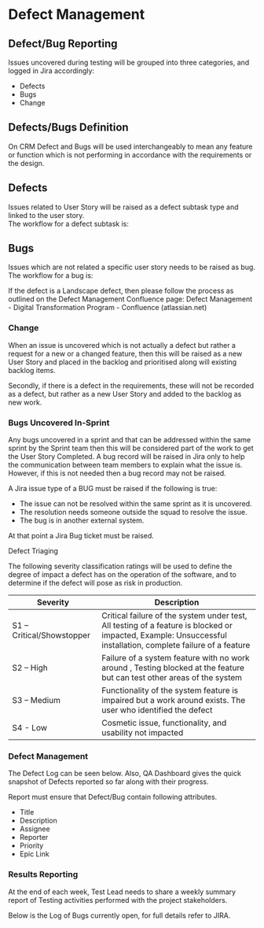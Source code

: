 # Defect Management
## Defect/Bug Reporting

Issues uncovered during testing will be grouped into three categories, and logged in Jira accordingly:

* Defects
* Bugs
* Change

## Defects/Bugs Definition

On CRM Defect and Bugs will be used interchangeably to mean any feature or function which is not performing in accordance with the requirements or the design.

## Defects

Issues related to User Story will be raised as a defect subtask type and linked to the user story.   
 The workflow for a defect subtask is: <Image>

## Bugs

Issues which are not related a specific user story needs to be raised as bug.  The workflow for a bug is:<Images>

If the defect is a Landscape defect, then please follow the process as outlined on the Defect Management Confluence page:   Defect Management - Digital Transformation Program - Confluence (atlassian.net)

### Change

When an issue is uncovered which is not actually a defect but rather a request for a new or a changed feature, then this will be raised as a new User Story and placed in the backlog and prioritised along will existing backlog items.

Secondly, if there is a defect in the requirements, these will not be recorded as a defect, but rather as a new User Story and added to the backlog as new work.

### Bugs Uncovered In-Sprint

Any bugs uncovered in a sprint and that can be addressed within the same sprint by the Sprint team then this will be considered part of the work to get the User Story Completed.  A bug record will be raised in Jira only to help the communication between team members to explain what the issue is.  However, if this is not needed then a bug record may not be raised.

A Jira issue type of a BUG must be raised if the following is true:

* The issue can not be resolved within the same sprint as it is uncovered.
* The resolution needs someone outside the  squad to resolve the issue.
* The bug is in another external system.

At that point a Jira Bug ticket must be raised.


Defect Triaging

The following severity classification ratings will be used to define the degree of impact a defect has on the operation of the software, and to determine if the defect will pose as risk in production.

| Severity             | Description                                                                                                                                                    |
|----------------------|----------------------------------------------------------------------------------------------------------------------------------------------------------------|
| S1 – Critical/Showstopper | Critical failure of the system under test, All testing of a feature is blocked or impacted,  Example: Unsuccessful installation, complete failure of a feature |
| S2 – High            |  Failure of a system feature with no work around ,  Testing blocked at the feature but can test other areas of the system                                                                                                                                                              |
| S3 – Medium          | Functionality of the system feature is impaired but a work around exists.  The user who identified the defect                                                                                                                                                               |
| S4 - Low             | Cosmetic issue, functionality, and usability not impacted |


### Defect Management

The Defect Log can be seen below.    Also, QA Dashboard gives the quick snapshot of Defects reported so far along with their progress.

Report must ensure that Defect/Bug contain following attributes.

* Title
* Description
* Assignee
* Reporter
* Priority
* Epic Link

### Results Reporting

At the end of each week, Test Lead needs to share a weekly summary report of Testing activities performed with the project stakeholders.

Below is the Log of Bugs currently open, for full details refer to JIRA.